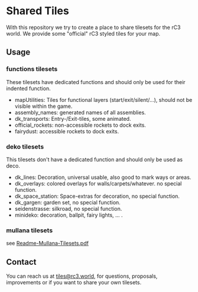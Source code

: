 # Shared Tiles

With this repository we try to create a place to share tilesets for the rC3 world. We provide some "official" rC3 styled tiles for your map.

## Usage

### functions tilesets
These tilesets have dedicated functions and should only be used for their indented function.
* mapUtilities: Tiles for functional layers (start/exit/silent/...), should not be visible within the game.
* assembly_names: generated names of all assemblies.
* dk_transports: Entry-/Exit-tiles, some animated.
* official_rockets: non-accessible rockets to dock exits.
* fairydust: accessible rockets to dock exits.

### deko tilesets
This tilesets don't have a dedicated function and should only be used as deco.
* dk_lines: Decoration, universal usable, also good to mark ways or areas.
* dk_overlays: colored overlays for walls/carpets/whatever. no special function.
* dk_space_station: Space-extras for decoration, no special function.
* dk_gargen: garden set, no special function.
* seidenstrasse: silkroad, no special function.
* minideko: decoration, ballpit, fairy lights, ... .

### mullana tilesets
see [Readme-Mullana-Tilesets.pdf](Readme-Mullana-Tilesets.pdf)

## Contact
You can reach us at [tiles@rc3.world](mailto:tiles@rc3.world), for questions, proposals, improvements or if you want to share your own tilesets.
